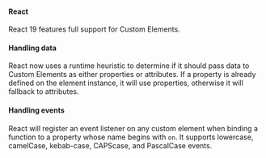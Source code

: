 <h4 id="react-overview">React</h4>

React 19 features full support for Custom Elements.

<h4 id="react-handling-data">Handling data</h4>

React now uses a runtime heuristic to determine if it should pass data to Custom Elements as either properties or attributes. If a property is already defined on the element instance, it will use properties, otherwise it will fallback to attributes.

<h4 id="react-handling-events">Handling events</h4>

React will register an event listener on any custom element when binding a function to a property whose name begins with <code>on</code>. It supports lowercase, camelCase, kebab-case, CAPScase, and PascalCase events.
